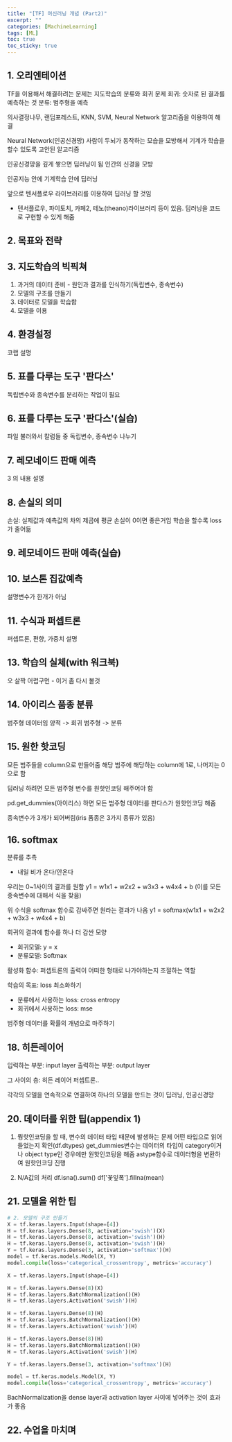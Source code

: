 ```yaml
---
title: "[TF] 머신러닝 개념 (Part2)"
excerpt: ""
categories: [MachineLearning]
tags: [ML]
toc: true
toc_sticky: true
---
```



## 1. 오리엔테이션
TF을 이용해서 해결하려는 문제는 지도학습의 분류와 회귀 문제
회귀: 숫자로 된 결과를 예측하는 것
분류: 범주형을 예측

의사결정나무, 랜덤포레스트, KNN, SVM, Neural Network 알고리즘을 이용하여 해결

Neural Network(인공신경망)
사람이 두뇌가 동작하는 모습을 모방해서 기계가 학습을 할수 있도록 고안된 알고리즘

인공신경망을 깊게 쌓으면 딥러닝이 됨
인간의 신경을 모방

인공지능 안에 기계학습 안에 딥러닝

앞으로 텐서플로우 라이브러리를 이용하여 딥러닝 할 것임
* 텐서플로우, 파이토치, 카페2, 테노(theano)라이브러리 등이 있음. 딥러닝을 코드로 구현할 수 있게 해줌


## 2. 목표와 전략


## 3. 지도학습의 빅픽쳐
1. 과거의 데이터 준비 - 원인과 결과를 인식하기(독립변수, 종속변수)
2. 모델의 구조를 만들기
3. 데이터로 모델을 학습함
4. 모델을 이용


## 4. 환경설정
코랩 설명


## 5. 표를 다루는 도구 '판다스'
독립변수와 종속변수를 분리하는 작업이 필요


## 6. 표를 다루는 도구 '판다스'(실습)
파일 불러와서 칼럼들 중 독립변수, 종속변수 나누기


## 7. 레모네이드 판매 예측
3 의 내용 설명


## 8. 손실의 의미
손실: 실제값과 예측값의 차의 제곱에 평균
손실이 0이면 좋은거임
학습을 할수록 loss가 줄어듦


## 9. 레모네이드 판매 예측(실습)


## 10. 보스톤 집값예측
설명변수가 한개가 아님


## 11. 수식과 퍼셉트론
퍼셉트론, 편향, 가중치 설명


## 13. 학습의 실체(with 워크북)
오 살짝 어렵구먼 - 이거 좀 다시 볼것


## 14. 아이리스 품종 분류
범주형 데이터임
양적 -> 회귀
범주형 -> 분류


## 15. 원한 핫코딩
모든 범주들을 column으로 만들어줌
해당 범주에 해당하는 column에 1로, 나머지는 0으로 함

딥러닝 하려면 모든 범주형 변수를 원핫인코딩 해주어야 함

pd.get_dummies(아이리스) 하면 모든 범주형 데이터를 판다스가 원핫인코딩 해줌

종속변수가 3개가 되어버림(iris 품종은 3가지 종류가 있음)


## 16. softmax
분류를 추측
* 내일 비가 온다/안온다

우리는 0~1사이의 결과를 원함
y1 = w1x1 + w2x2 + w3x3 + w4x4 + b
(이를 모든 종속변수에 대해서 식을 찾음)

위 수식을 softmax 함수로 감싸주면 원라는 결과가 나옴
y1 = softmax(w1x1 + w2x2 + w3x3 + w4x4 + b)

회귀의 결과에 함수를 하나 더 감싼 모양

* 회귀모델: y = x
* 분류모델: Softmax

활성화 함수: 퍼셉트론의 출력이 어떠한 형태로 나가야하는지 조절하는 역할

학습의 목표: loss 최소화하기
* 분류에서 사용하는 loss: cross entropy
* 회귀에서 사용하는 loss: mse

범주형 데이터를 확률의 개념으로 마주하기


## 18. 히든레이어
입력하는 부분: input layer
출력하는 부분: output layer

그 사이의 층: 히든 레이어
퍼셉트론..

각각의 모델을 연속적으로 연결하여 하나의 모델을 만드는 것이 딥러닝, 인공신경망

## 20. 데이터를 위한 팁(appendix 1)
1. 뭥핫인코딩을 할 때, 변수의 데이터 타입 때문에 발생하는 문제
어떤 타입으로 읽어들었는지 확인(df.dtypes)
get_dummies변수는 데이터의 타입이 category이거나 object type인 경우에만 원핫인코딍을 해줌
astype함수로 데이터형을 변환하여 원핫인코딩 진행

2. N/A값의 처리
df.isna().sum()
df['꽃잎폭'].fillna(mean)


## 21. 모델을 위한 팁
~~~python
# 2. 모델의 구조 만들기
X = tf.keras.layers.Input(shape=[4])
H = tf.keras.layers.Dense(8, activation='swish')(X)
H = tf.keras.layers.Dense(8, activation='swish')(H)
H = tf.keras.layers.Dense(8, activation='swish')(H)
Y = tf.keras.layers.Dense(3, activation='softmax')(H)
model = tf.keras.models.Model(X, Y)
model.compile(loss='categorical_crossentropy', metrics='accuracy')
~~~

~~~python
X = tf.keras.layers.Input(shape=[4])

H = tf.keras.layers.Dense(8)(X)
H = tf.keras.layers.BatchNormalization()(H)
H = tf.keras.layers.Activation('swish')(H)

H = tf.keras.layers.Dense(8)(H)
H = tf.keras.layers.BatchNormalization()(H)
H = tf.keras.layers.Activation('swish')(H)

H = tf.keras.layers.Dense(8)(H)
H = tf.keras.layers.BatchNormalization()(H)
H = tf.keras.layers.Activation('swish')(H)

Y = tf.keras.layers.Dense(3, activation='softmax')(H)

model = tf.keras.models.Model(X, Y)
model.compile(loss='categorical_crossentropy', metrics='accuracy')
~~~
BachNormalization을 dense layer과 activation layer 사이에 넣어주는 것이 효과가 좋음


## 22. 수업을 마치며